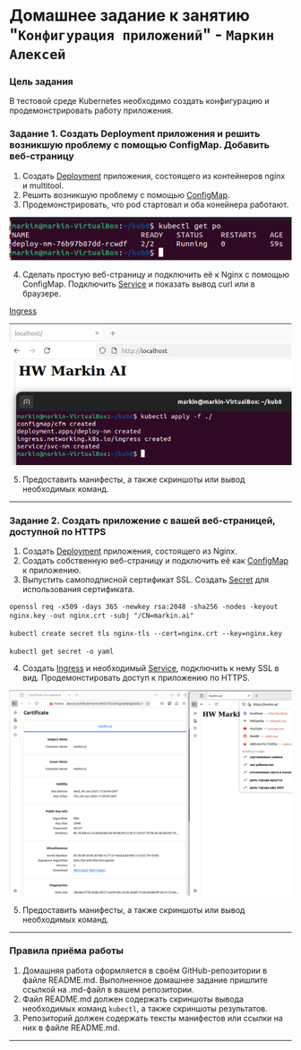 # Домашнее задание к занятию "`Конфигурация приложений`" - `Маркин Алексей`

### Цель задания

В тестовой среде Kubernetes необходимо создать конфигурацию и продемонстрировать работу приложения.

### Задание 1. Создать Deployment приложения и решить возникшую проблему с помощью ConfigMap. Добавить веб-страницу

1. Создать [Deployment](https://github.com/Markin-AI/kub-8/blob/main/deploy-nm.yaml) приложения, состоящего из контейнеров nginx и multitool.
2. Решить возникшую проблему с помощью [ConfigMap](https://github.com/Markin-AI/kub-8/blob/main/cfm-nm.yaml).
3. Продемонстрировать, что pod стартовал и оба конейнера работают.

![1](https://github.com/Markin-AI/kub-8/blob/main/img/1.png)

4. Сделать простую веб-страницу и подключить её к Nginx с помощью ConfigMap. Подключить [Service](https://github.com/Markin-AI/kub-8/blob/main/svc-nm.yaml) и показать вывод curl или в браузере.

[Ingress](https://github.com/Markin-AI/kub-8/blob/main/ingress-nm.yaml)

![2](https://github.com/Markin-AI/kub-8/blob/main/img/2.png)

5. Предоставить манифесты, а также скриншоты или вывод необходимых команд.



------

### Задание 2. Создать приложение с вашей веб-страницей, доступной по HTTPS 

1. Создать [Deployment](https://github.com/Markin-AI/kub-8/blob/main/deploy-n.yaml) приложения, состоящего из Nginx.
2. Создать собственную веб-страницу и подключить её как [ConfigMap](https://github.com/Markin-AI/kub-8/blob/main/cfm-n.yaml) к приложению.
3. Выпустить самоподписной сертификат SSL. Создать [Secret](https://github.com/Markin-AI/kub-8/blob/main/nginx-tls.yaml) для использования сертификата.

```
openssl req -x509 -days 365 -newkey rsa:2048 -sha256 -nodes -keyout nginx.key -out nginx.crt -subj "/CN=markin.ai"

kubectl create secret tls nginx-tls --cert=nginx.crt --key=nginx.key

kubectl get secret -o yaml
```

4. Создать [Ingress](https://github.com/Markin-AI/kub-8/blob/main/ingress-n.yaml) и необходимый [Service](https://github.com/Markin-AI/kub-8/blob/main/svc-n.yaml), подключить к нему SSL в вид. Продемонстировать доступ к приложению по HTTPS. 

![3](https://github.com/Markin-AI/kub-8/blob/main/img/3.png)

5. Предоставить манифесты, а также скриншоты или вывод необходимых команд.

------

### Правила приёма работы

1. Домашняя работа оформляется в своём GitHub-репозитории в файле README.md. Выполненное домашнее задание пришлите ссылкой на .md-файл в вашем репозитории.
2. Файл README.md должен содержать скриншоты вывода необходимых команд `kubectl`, а также скриншоты результатов.
3. Репозиторий должен содержать тексты манифестов или ссылки на них в файле README.md.

------